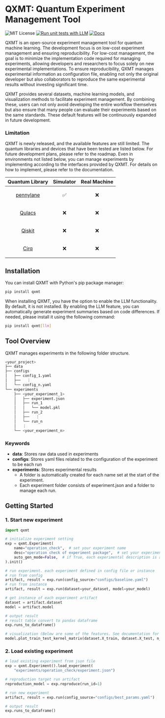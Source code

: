 # QXMT: Quantum Experiment Management Tool
![MIT License](https://img.shields.io/badge/License-MIT-blue.svg)
[![Run unit tests with LLM](https://github.com/kenya-sk/qxmt/actions/workflows/unit_tests_llm.yaml/badge.svg)](https://github.com/kenya-sk/qxmt/actions/workflows/unit_tests_llm.yaml)
[![Docs](https://img.shields.io/badge/docs-online-brightgreen)](https://kenya-sk.github.io/qxmt/)


QXMT is an open-source experiment management tool for quantum machine learning. The development focus is on low-cost experiment management and ensuring reproducibility. For low-cost management, the goal is to minimize the implementation code required for managing experiments, allowing developers and researchers to focus solely on new experimental implementations. To ensure reproducibility, QXMT manages experimental information as configuration file, enabling not only the original developer but also collaborators to reproduce the same experimental results without investing significant time.

QXMT provides several datasets, machine learning models, and visualization methods to facilitate experiment management. By combining these, users can not only avoid developing the entire workflow themselves but also ensure that many people can evaluate their experiments based on the same standards. These default features will be continuously expanded in future development.

### Limitation
QXMT is newly released, and the available features are still limited. The quantum libraries and devices that have been tested are listed below. For future development plans, please refer to the roadmap. Even in environments not listed below, you can manage experiments by implementing according to the interfaces provided by QXMT. For details on how to implement, please refer to the documentation.


| Quantum Library              | Simulator | Real Machine |
|---------------------|-----------|--------------|
|<p align="center">[pennylane](https://github.com/PennyLaneAI/pennylane)</p>|<p align="center">✅</p>|<p align="center">❌</p>|
|<p align="center">[Qulacs](https://github.com/qulacs/qulacs)</p>           |<p align="center">❌</p>|<p align="center">❌</p>|
|<p align="center">[Qiskit](https://github.com/Qiskit/qiskit)</p>           |<p align="center">❌</p>|<p align="center">❌</p>|
|<p align="center">[Cirq](https://github.com/quantumlib/Cirq)</p>           |<p align="center">❌</p>|<p align="center">❌</p>|


## Installation
<!--
QXMT is tested and supported on 64-bit systems with:
- Python 3.11
- macOS 14.6.1 or later
-->

You can install QXMT with Python's pip package manager:
```bash
pip install qxmt
```

When installing QXMT, you have the option to enable the LLM functionality. By default, it is not installed. By enabling the LLM feature, you can automatically generate experiment summaries based on code differences. If needed, please install it using the following command:
```bash
pip install qxmt[llm]
```

## Tool Overview
QXMT manages experiments in the following folder structure.
```bash
<your_project>
├── data
├── configs
│   ├── config_1.yaml
│   ├──   ⋮
│   └── config_n.yaml
└── experiments
    ├── <your_experiment_1>
    │   ├── experiment.json
    │   ├── run_1
    │   │   └── model.pkl
    │   ├── run_2
    │   ├──   ⋮
    │   └── run_n
    │   ⋮
    └── <your_experiment_n>

```

### Keywords
- **data**: Stores raw data used in experiments
- **configs**: Stores yaml files related to the configuration of the experiment to be each run
- **experiments**: Stores experimental results
    - A folder is automatically created for each name set at the start of the experiment.
    - Each experiment folder consists of experiment.json and a folder to manage each run.


## Getting Started
### 1. Start new experiment
```python
import qxmt

# initialize experiment setting
exp = qxmt.Experiment(
    name="operation_check",  # set your experiment name
    desc="operation check of experiment package",  # set your experiment description
    auto_gen_mode=False,  # if True, each experimental description is automatically generated by LLM
).init()

# run experiment. each experiment defined in config file or instance
# run from config
artifact, result = exp.run(config_source="configs/baseline.yaml")
# run from instance
artifact, result = exp.run(dataset=your_dataset, model=your_model)

# get instance of each experiment artifact
dataset = artifact.dataset
model = artifact.model

# output result
# result table convert to pandas dataframe
exp.runs_to_dataframe()

# visualization (Below are some of the features. See documentation for details.)
model.plot_train_test_kernel_matrix(dataset.X_train, dataset.X_test, n_jobs=5)
```

### 2. Load existing experiment
```python
# load existing experiment from json file
exp = qxmt.Experiment().load_experiment(
    "experiments/operation_check/experiment.json")

# reproduction target run artifact
reproduction_model = exp.reproduce(run_id=1)

# run new experiment
artifact, result = exp.run(config_source="configs/best_params.yaml")

# output result
exp.runs_to_dataframe()
```


<!--
## Documentation
-->

<!--
## Contributing
-->
